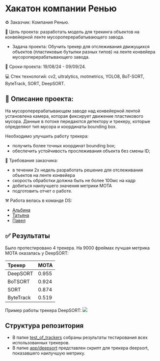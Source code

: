 # Хакатон компании Ренью
♻️ Заказчик: Компания Ренью.

📑 Цель проекта: разработать модель для трекинга объектов на конвейерной ленте мусороперерабатывающего завода. 
   - Задача проекта:  Обучить трекер для отслеживания движущихся объектов (пластиковые бутылки разных типов) на ленте конвейера мусороперерабатывающего завода. 

📌 Сроки проекта: 19/08/24 - 09/09/24.

💻 Стек технологий: cv2, ultralytics, motmetrics, YOLO8, BoT-SORT, ByteTrack, SORT, DeepSORT.

## 📝 Описание проекта:
На мусороперерабатывающем заводе над конвейерной лентой установлена камера, которая фиксирует движение пластикового мусора. Данные в потоке передаются детектору и трекеру, которые определяют тип мусора и координаты bounding box.

Необходимо улучшить работу трекера:
- получить более точных координат bounding box;
- обеспечить устойчивость прослеживания объекта без смены ID;

📌 Требования заказчика:
* в течении 2х недель разработать решение для отслеживания объектов на ленте конвейера
* скорость обработки должна быть не более 100мс на кадр
* добиться наилучшего значения метрики MOTA
* подготовить отчет о работе.

⚒️ Работа велась в команде DS:
- [Альбина](https://t.me/AlbinaUsaeva) 
- [Татьяна](https://t.me/Tanya_GileT) 
- [Павел](https://t.me/keyboardnorth) 

## ✅ Результаты
Было протестировано 4 трекера. На 9000 фреймах лучшая метрика MOTA оказалась у DeepSORT:

|  Трекер   | MOTA  |
|:---------|:------|
|  DeepSORT | 0.955 |
| BoTSORT   | 0.924 |
| SORT      | 0.874 |
| ByteTrack | 0.519 |


Пример работы трекера DeepSORT:
![](https://github.com/usaeva-a/renew_hackathon/blob/0245a033d1c6dbdf7176b266f00f1dc69487c217/pics/example.gif)

## Структура репозитория
- В папке [test_of_trackers](test_of_trackers) собраны результаты тестирования всех использованных трекеров.
- В папке [app/deepsort](app/deepsort) представлен скрипт для трекера deepsort, показавшего наилучшую метрику.
